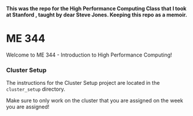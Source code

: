 <b> This was the repo for the High Performance Computing Class that I took at Stanford , taught by dear Steve Jones. Keeping this repo as a memoir.</b>


# ME 344

Welcome to ME 344 - Introduction to High Performance Computing!

### Cluster Setup

The instructions for the Cluster Setup project are located in the `cluster_setup` directory. 

Make sure to only work on the cluster that you are assigned on the week you are assigned!

